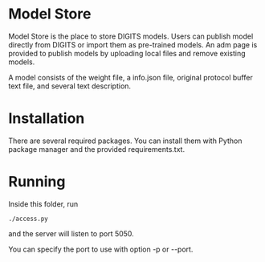 # Model Store

Model Store is the place to store DIGITS models.
Users can publish model directly from DIGITS or import them as pre-trained models.
An adm page is provided to publish models by uploading local files and remove existing models.

A model consists of the weight file, a info.json file, original protocol buffer text file, and several text description.  

# Installation

There are several required packages.
You can install them with Python package manager and the provided requirements.txt.

# Running

Inside this folder, run
```shell
./access.py
```
and the server will listen to port 5050.

You can specify the port to use with option -p  or --port.
 